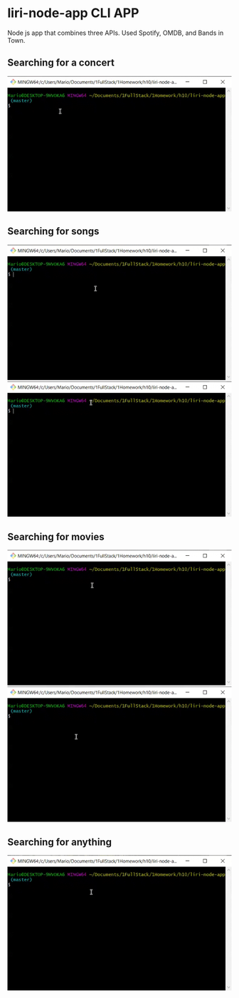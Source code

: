 # liri-node-app CLI APP
Node js app that combines three APIs. Used Spotify, OMDB, and Bands in Town.
<br>
## Searching for a concert <br>
![Concert](https://github.com/mtvalencia/ProjectFiles/blob/master/Bands.gif)
<br>
## Searching for songs <br>
![Song](https://github.com/mtvalencia/ProjectFiles/blob/master/Spotify_Song.gif)
![No Song](https://github.com/mtvalencia/ProjectFiles/blob/master/Spotify-NoSong.gif)
<br>
## Searching for movies <br>
![Movie](https://github.com/mtvalencia/ProjectFiles/blob/master/OMDB_Movie.gif)
![No Movie](https://github.com/mtvalencia/ProjectFiles/blob/master/OMDB_NoMovie.gif)
<br>
## Searching for anything <br>
![Any](https://github.com/mtvalencia/ProjectFiles/blob/master/Any.gif)
